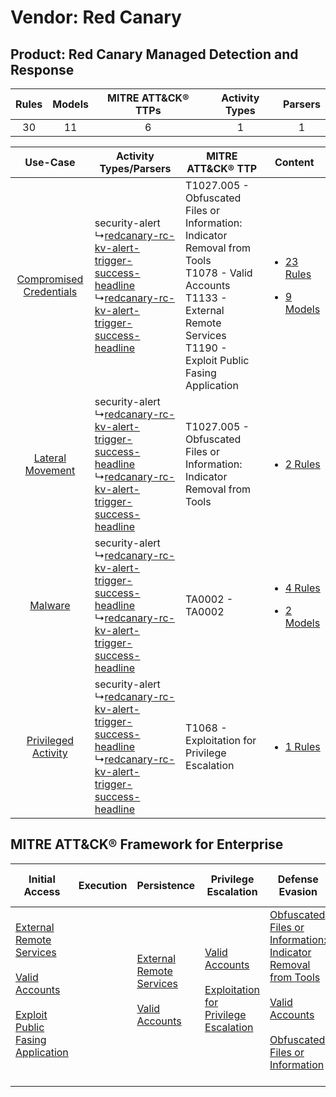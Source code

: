 Vendor: Red Canary
==================
Product: Red Canary Managed Detection and Response
--------------------------------------------------
| Rules | Models | MITRE ATT&CK® TTPs | Activity Types | Parsers |
|:-----:|:------:|:------------------:|:--------------:|:-------:|
|  30   |   11   |         6          |       1        |    1    |

|    Use-Case    | Activity Types/Parsers    | MITRE ATT&CK® TTP    | Content    |
|:----:| ---- | ---- | ---- |
| [Compromised Credentials](../../../UseCases/uc_compromised_credentials.md) |  security-alert<br> ↳[redcanary-rc-kv-alert-trigger-success-headline](Ps/pC_redcanaryrckvalerttriggersuccessheadline.md)<br> ↳[redcanary-rc-kv-alert-trigger-success-headline](Ps/pC_redcanaryrckvalerttriggersuccessheadline.md)<br> | T1027.005 - Obfuscated Files or Information: Indicator Removal from Tools<br>T1078 - Valid Accounts<br>T1133 - External Remote Services<br>T1190 - Exploit Public Fasing Application<br> | [<ul><li>23 Rules</li></ul><ul><li>9 Models</li></ul>](RM/r_m_red_canary_red_canary_managed_detection_and_response_Compromised_Credentials.md) |
|        [Lateral Movement](../../../UseCases/uc_lateral_movement.md)        |  security-alert<br> ↳[redcanary-rc-kv-alert-trigger-success-headline](Ps/pC_redcanaryrckvalerttriggersuccessheadline.md)<br> ↳[redcanary-rc-kv-alert-trigger-success-headline](Ps/pC_redcanaryrckvalerttriggersuccessheadline.md)<br> | T1027.005 - Obfuscated Files or Information: Indicator Removal from Tools<br>    | [<ul><li>2 Rules</li></ul>](RM/r_m_red_canary_red_canary_managed_detection_and_response_Lateral_Movement.md)    |
|    [Malware](../../../UseCases/uc_malware.md)    |  security-alert<br> ↳[redcanary-rc-kv-alert-trigger-success-headline](Ps/pC_redcanaryrckvalerttriggersuccessheadline.md)<br> ↳[redcanary-rc-kv-alert-trigger-success-headline](Ps/pC_redcanaryrckvalerttriggersuccessheadline.md)<br> | TA0002 - TA0002<br>    | [<ul><li>4 Rules</li></ul><ul><li>2 Models</li></ul>](RM/r_m_red_canary_red_canary_managed_detection_and_response_Malware.md)    |
|     [Privileged Activity](../../../UseCases/uc_privileged_activity.md)     |  security-alert<br> ↳[redcanary-rc-kv-alert-trigger-success-headline](Ps/pC_redcanaryrckvalerttriggersuccessheadline.md)<br> ↳[redcanary-rc-kv-alert-trigger-success-headline](Ps/pC_redcanaryrckvalerttriggersuccessheadline.md)<br> | T1068 - Exploitation for Privilege Escalation<br>    | [<ul><li>1 Rules</li></ul>](RM/r_m_red_canary_red_canary_managed_detection_and_response_Privileged_Activity.md)    |

MITRE ATT&CK® Framework for Enterprise
--------------------------------------
| Initial Access                                                                                                                                                                                                                         | Execution | Persistence                                                                                                                                      | Privilege Escalation                                                                                                                                          | Defense Evasion                                                                                                                                                                                                                                                               | Credential Access | Discovery | Lateral Movement | Collection | Command and Control | Exfiltration | Impact |
| -------------------------------------------------------------------------------------------------------------------------------------------------------------------------------------------------------------------------------------- | --------- | ------------------------------------------------------------------------------------------------------------------------------------------------ | ------------------------------------------------------------------------------------------------------------------------------------------------------------- | ----------------------------------------------------------------------------------------------------------------------------------------------------------------------------------------------------------------------------------------------------------------------------- | ----------------- | --------- | ---------------- | ---------- | ------------------- | ------------ | ------ |
| [External Remote Services](https://attack.mitre.org/techniques/T1133)<br><br>[Valid Accounts](https://attack.mitre.org/techniques/T1078)<br><br>[Exploit Public Fasing Application](https://attack.mitre.org/techniques/T1190)<br><br> |           | [External Remote Services](https://attack.mitre.org/techniques/T1133)<br><br>[Valid Accounts](https://attack.mitre.org/techniques/T1078)<br><br> | [Valid Accounts](https://attack.mitre.org/techniques/T1078)<br><br>[Exploitation for Privilege Escalation](https://attack.mitre.org/techniques/T1068)<br><br> | [Obfuscated Files or Information: Indicator Removal from Tools](https://attack.mitre.org/techniques/T1027/005)<br><br>[Valid Accounts](https://attack.mitre.org/techniques/T1078)<br><br>[Obfuscated Files or Information](https://attack.mitre.org/techniques/T1027)<br><br> |                   |           |                  |            |                     |              |        |